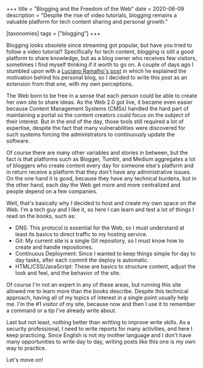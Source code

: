 +++
title = "Blogging and the Freedom of the Web"
date  = 2020-06-09
description = "Despite the rise of video tutorials, blogging remains a valuable platform for tech content sharing and personal growth."

[taxonomies]
tags = ["blogging"]
+++

Blogging looks obsolete since streaming got popular, but have you tried to follow a video tutorial?  Specifically for tech content, blogging is still a good platform to share knowledge, but as a blog owner who receives few visitors, sometimes I find myself thinking if it worth to go on.  A couple of days ago I stumbled upon with a [Luciano Ramalho's post](https://ramalho.org/wiki/doku.php?id=porque_cada_pessoa_deve_ter_seu_site_na_web) in which he explained the motivation behind his personal blog, so I decided to write this post as an extension from that one, with my own perceptions.

The Web born to be free in a sense that each person could be able to create her own site to share ideas.  As the Web 2.0 got live, it became even easier because Content Management Systems (CMSs) handled the hard part of maintaining a portal so the content creators could focus on the subject of their interest.  But in the end of the day, those tools still required a lot of expertise, despite the fact that many vulnerabilities were discovered for such systems forcing the administrators to continuously update the software.

Of course there are many other variables and stories in between, but the fact is that platforms such as Blogger, Tumblr, and Medium aggregates a lot of bloggers who create content every day for someone else's platform and in return receive a platform that they don't have any administrative issues.  On the one hand it is good, because they have any technical burdens, but in the other hand, each day the Web get more and more centralized and people depend on a few companies.

Well, that's basically why I decided to host and create my own space on the Web.  I'm a tech guy and I like it, so here I can learn and test a lot of things I read on the books, such as:

- DNS: This protocol is essential for the Web, so I must understand at least its basics to direct traffic to my hosting service.
- Git: My current site is a single Git repository, so I must know how to create and handle repositories.
- Continuous Deployment: Since I wanted to keep things simple for day to day tasks, after each commit the deploy is automatic.
- HTML/CSS/JavaScript: These are basics to structure content, adjust the look and feel, and the behavior of the site.

Of course I'm not an expert in any of these areas, but running this site allowed me to learn more than the books describe.  Despite this technical approach, having all of my topics of interest in a single point usually help me.  I'm the #1 visitor of my site, because now and then I use it to remember a command or a tip I've already write about.

Last but not least, nothing better than writting to improve write skills.  As a security professional, I need to write reports for many activities, and here I keep practicing.  Since English is not my mother language and I don't have many opportunities to write day to day, writing posts like this one is my own way to practice.

Let's move on!
